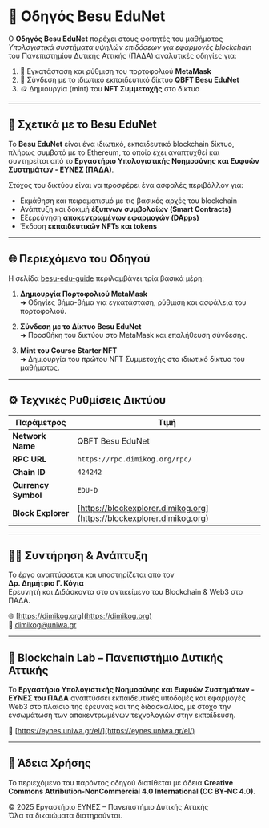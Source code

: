 # 🧩 Οδηγός Besu EduNet

Ο **Οδηγός Besu EduNet** παρέχει στους φοιτητές του μαθήματος *Υπολογιστικά συστήματα υψηλών επιδόσεων για εφαρμογές blockchain* του Πανεπιστημίου Δυτικής Αττικής (ΠΑΔΑ) αναλυτικές οδηγίες για:

1. 🦊 Εγκατάσταση και ρύθμιση του πορτοφολιού **MetaMask**  
2. 🧩 Σύνδεση με το ιδιωτικό εκπαιδευτικό δίκτυο **QBFT Besu EduNet**  
3. 🪙 Δημιουργία (mint) του **NFT Συμμετοχής** στο δίκτυο

---

## 📘 Σχετικά με το Besu EduNet

Το **Besu EduNet** είναι ένα ιδιωτικό, εκπαιδευτικό blockchain δίκτυο, πλήρως συμβατό με το Ethereum, το οποίο έχει αναπτυχθεί και συντηρείται από το **Εργαστήριο Υπολογιστικής Νοημοσύνης και Ευφυών Συστημάτων - ΕΥΝΕΣ (ΠΑΔΑ)**.

Στόχος του δικτύου είναι να προσφέρει ένα ασφαλές περιβάλλον για:

- Εκμάθηση και πειραματισμό με τις βασικές αρχές του blockchain  
- Ανάπτυξη και δοκιμή **έξυπνων συμβολαίων (Smart Contracts)**  
- Εξερεύνηση **αποκεντρωμένων εφαρμογών (DApps)**  
- Έκδοση **εκπαιδευτικών NFTs και tokens**

---

## 🌐 Περιεχόμενο του Οδηγού

Η σελίδα [besu-edu-guide](https://dimikog.github.io/besu-edu-guide) περιλαμβάνει τρία βασικά μέρη:

1. **Δημιουργία Πορτοφολιού MetaMask**  
   ➜ Οδηγίες βήμα-βήμα για εγκατάσταση, ρύθμιση και ασφάλεια του πορτοφολιού.

2. **Σύνδεση με το Δίκτυο Besu EduNet**  
   ➜ Προσθήκη του δικτύου στο MetaMask και επαλήθευση σύνδεσης.

3. **Mint του Course Starter NFT**  
   ➜ Δημιουργία του πρώτου NFT Συμμετοχής στο ιδιωτικό δίκτυο του μαθήματος.

---

## ⚙️ Τεχνικές Ρυθμίσεις Δικτύου

| Παράμετρος | Τιμή |
|-------------|------|
| **Network Name** | QBFT Besu EduNet |
| **RPC URL** | `https://rpc.dimikog.org/rpc/` |
| **Chain ID** | `424242` |
| **Currency Symbol** | `EDU-D` |
| **Block Explorer** | [https://blockexplorer.dimikog.org](https://blockexplorer.dimikog.org) |

---

## 🧑‍💻 Συντήρηση & Ανάπτυξη

Το έργο αναπτύσσεται και υποστηρίζεται από τον  
**Δρ. Δημήτριο Γ. Κόγια**  
Ερευνητή και Διδάσκοντα στο αντικείμενο του Blockchain & Web3 στο ΠΑΔΑ.

🌐 [https://dimikog.org](https://dimikog.org)  
📧 dimikog@uniwa.gr  

---

## 🏫 Blockchain Lab – Πανεπιστήμιο Δυτικής Αττικής

Το **Εργαστήριο Υπολογιστικής Νοημοσύνης και Ευφυών Συστημάτων - ΕΥΝΕΣ του ΠΑΔΑ** αναπτύσσει εκπαιδευτικές υποδομές και εφαρμογές Web3 στο πλαίσιο της έρευνας και της διδασκαλίας, με στόχο την ενσωμάτωση των αποκεντρωμένων τεχνολογιών στην εκπαίδευση.

🔗 [https://eynes.uniwa.gr/el/](https://eynes.uniwa.gr/el/)

---

## 🪪 Άδεια Χρήσης

Το περιεχόμενο του παρόντος οδηγού διατίθεται με άδεια **Creative Commons Attribution-NonCommercial 4.0 International (CC BY-NC 4.0)**.

© 2025 Εργαστήριο ΕΥΝΕΣ – Πανεπιστήμιο Δυτικής Αττικής  
Όλα τα δικαιώματα διατηρούνται.

